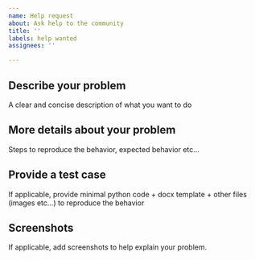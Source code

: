 ```yaml
---
name: Help request
about: Ask help to the community
title: ''
labels: help wanted
assignees: ''

---
```


## Describe your problem
A clear and concise description of what you want to do

## More details about your problem
Steps to reproduce the behavior, expected behavior etc...

## Provide a test case
If applicable, provide minimal python code + docx template + other files (images etc...) to reproduce the behavior

## Screenshots
If applicable, add screenshots to help explain your problem.
